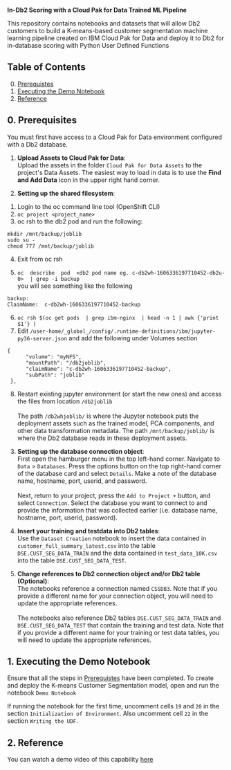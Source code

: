 **In-Db2 Scoring with a Cloud Pak for Data Trained ML Pipeline**

This repository contains notebooks and datasets that will allow Db2 customers to build a K-means-based customer segmentation machine learning pipeline created on IBM Cloud Pak for Data and deploy it to Db2 for in-database scoring with Python User Defined Functions


## Table of Contents
0. [Prerequistes](#Prerequisites)
1. [Executing the Demo Notebook](#DemoNB)
2. [Reference](#Reference)

## 0. Prerequisites <a name="Prerequisites"></a>
You must first have access to a Cloud Pak for Data environment configured with a Db2 database.

1. **Upload Assets to Cloud Pak for Data**: <br/>Upload the assets in the folder `Cloud Pak for Data Assets` to the project's Data Assets. The easiest way to load in data is to use the **Find and Add Data** icon in the upper right hand corner.

2. **Setting up the shared filesystem**:<br/>


1) Login to the oc command line tool (OpenShift CLI)
2) `oc project <project_name>`
3) oc rsh to the db2 pod and run the following:
```
mkdir /mnt/backup/joblib
sudo su -
chmod 777 /mnt/backup/joblib
```
4) Exit from oc rsh

5) `oc  describe  pod  <db2 pod name eg. c-db2wh-1606336197710452-db2u-0>  | grep -i backup`
<br/> you will see something like the following
```
backup:
ClaimName:  c-db2wh-1606336197710452-backup
```
6) `oc rsh $(oc get pods  | grep ibm-nginx  | head -n 1 | awk {'print $1'} )`
7) Edit  `/user-home/_global_/config/.runtime-definitions/ibm/jupyter-py36-server.json` and add the following under Volumes section
```
{
      "volume": "myNFS",
      "mountPath": "/db2joblib",
      "claimName": "c-db2wh-1606336197710452-backup",
      "subPath": "joblib"
 },
```
8) Restart existing jupyter environment (or start the new ones)  and access the files from location  `/db2joblib`<br/><br/> The path `/db2whjoblib/` is where the Jupyter notebook puts the deployment assets such as the trained model, PCA components, and other data transformation metadata. The path `/mnt/backup/joblib/` is where the Db2 database reads in these deployment assets.

3. **Setting up the database connection object**:<br/>
First open the hamburger menu in the top left-hand corner. Navigate to `Data` > `Databases`. Press the options button on the top right-hand corner of the database card and select `Details`. Make a note of the database name, hostname, port, userid, and password. <br/><br/> Next, return to your project, press the `Add to Project +` button, and select `Connection`. Select the database you want to connect to and provide the information that was collected earlier (i.e. database name, hostname, port, userid, password). 

4. **Insert your training and testdata into Db2 tables**: <br/>Use the `Dataset Creation` notebook to insert the data contained in `customer_full_summary_latest.csv` into the table `DSE.CUST_SEG_DATA_TRAIN` and the data contained in `test_data_10K.csv` into the table `DSE.CUST_SEG_DATA_TEST`.

5. **Change references to Db2 connection object and/or Db2 table (Optional)**: <br/>The notebooks reference a connection named `CSSDB3`. Note that if you provide a different name for your connection object, you will need to update the appropriate references.<br/><br/> The notebooks also reference Db2 tables `DSE.CUST_SEG_DATA_TRAIN` and `DSE.CUST_SEG_DATA_TEST` that contain the training and test data. Note that if you provide a different name for your training or test data tables, you will need to update the appropriate references.

## 1. Executing the Demo Notebook <a name="DemoNB"></a>
Ensure that all the steps in [Prerequistes](#Prerequisites) have been completed. To create and deploy the K-means Customer Segmentation model, open and run the notebook `Demo Notebook`

If running the notebook for the first time, uncomment cells `19` and `20` in the section `Initialization of Environment`. Also uncomment cell `22` in the section `Writing the UDF`.

## 2. Reference <a name="Reference"></a>
You can watch a demo video of this capability [here](https://video.ibm.com/recorded/129516812)